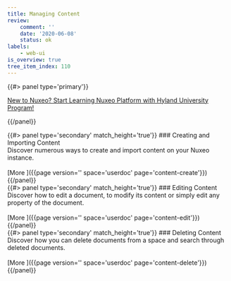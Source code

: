 ```yaml
---
title: Managing Content
review:
    comment: ''
    date: '2020-06-08'
    status: ok
labels:
    - web-ui
is_overview: true
tree_item_index: 110
---
```

<div class="column">
{{#> panel type='primary'}}

[New to Nuxeo? Start Learning Nuxeo Platform with Hyland University Program!](https://university.hyland.com)

{{/panel}}
</div>

<div class="row" data-equalizer data-equalize-on="medium">
<div class="column medium-4">
{{#> panel type='secondary' match_height='true'}}
### Creating and Importing Content
<br/>
Discover numerous ways to create and import content on your Nuxeo instance. <br/>

<br/>
[More&nbsp;<i class="fa fa-long-arrow-right" aria-hidden="true"></i>]({{page version='' space='userdoc' page='content-create'}})
{{/panel}}
</div>
<div class="column medium-4">
{{#> panel type='secondary' match_height='true'}}
### Editing Content
<br/>
Discover how to edit a document, to modify its content or simply edit any property of the document.<br/>
<br/>
[More&nbsp;<i class="fa fa-long-arrow-right" aria-hidden="true"></i>]({{page version='' space='userdoc' page='content-edit'}})
{{/panel}}
</div>
<div class="column medium-4">
{{#> panel type='secondary' match_height='true'}}
### Deleting Content
<br/>
Discover how you can delete documents from a space and search through deleted documents.<br/>
<br/>
[More&nbsp;<i class="fa fa-long-arrow-right" aria-hidden="true"></i>]({{page version='' space='userdoc' page='content-delete'}})
{{/panel}}
</div>
</div>
